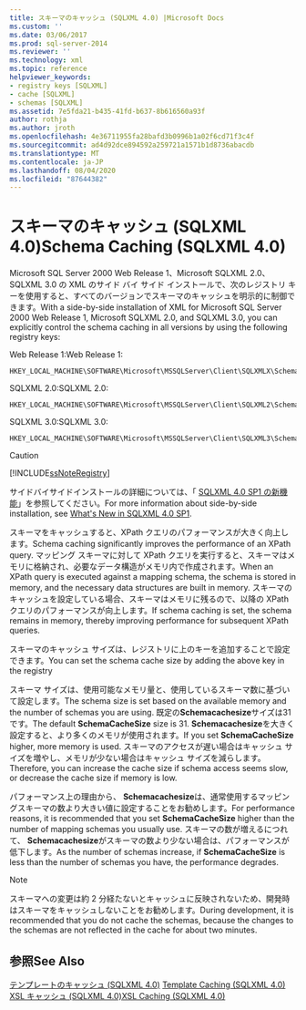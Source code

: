 ```yaml
---
title: スキーマのキャッシュ (SQLXML 4.0) |Microsoft Docs
ms.custom: ''
ms.date: 03/06/2017
ms.prod: sql-server-2014
ms.reviewer: ''
ms.technology: xml
ms.topic: reference
helpviewer_keywords:
- registry keys [SQLXML]
- cache [SQLXML]
- schemas [SQLXML]
ms.assetid: 7e5fda21-b435-41fd-b637-8b616560a93f
author: rothja
ms.author: jroth
ms.openlocfilehash: 4e36711955fa28bafd3b0996b1a02f6cd71f3c4f
ms.sourcegitcommit: ad4d92dce894592a259721a1571b1d8736abacdb
ms.translationtype: MT
ms.contentlocale: ja-JP
ms.lasthandoff: 08/04/2020
ms.locfileid: "87644382"
---
```

# <a name="schema-caching-sqlxml-40"></a><span data-ttu-id="61962-102">スキーマのキャッシュ (SQLXML 4.0)</span><span class="sxs-lookup"><span data-stu-id="61962-102">Schema Caching (SQLXML 4.0)</span></span>
  <span data-ttu-id="61962-103">Microsoft SQL Server 2000 Web Release 1、Microsoft SQLXML 2.0、SQLXML 3.0 の XML のサイド バイ サイド インストールで、次のレジストリ キーを使用すると、すべてのバージョンでスキーマのキャッシュを明示的に制御できます。</span><span class="sxs-lookup"><span data-stu-id="61962-103">With a side-by-side installation of XML for Microsoft SQL Server 2000 Web Release 1, Microsoft SQLXML 2.0, and SQLXML 3.0, you can explicitly control the schema caching in all versions by using the following registry keys:</span></span>  
  
 <span data-ttu-id="61962-104">Web Release 1:</span><span class="sxs-lookup"><span data-stu-id="61962-104">Web Release 1:</span></span>  
  
```  
HKEY_LOCAL_MACHINE\SOFTWARE\Microsoft\MSSQLServer\Client\SQLXMLX\SchemaCacheSize  
```  
  
 <span data-ttu-id="61962-105">SQLXML 2.0:</span><span class="sxs-lookup"><span data-stu-id="61962-105">SQLXML 2.0:</span></span>  
  
```  
HKEY_LOCAL_MACHINE\SOFTWARE\Microsoft\MSSQLServer\Client\SQLXML2\SchemaCacheSize  
```  
  
 <span data-ttu-id="61962-106">SQLXML 3.0:</span><span class="sxs-lookup"><span data-stu-id="61962-106">SQLXML 3.0:</span></span>  
  
```  
HKEY_LOCAL_MACHINE\SOFTWARE\Microsoft\MSSQLServer\Client\SQLXML3\SchemaCacheSize  
```  
  
> [!CAUTION]  
>  [!INCLUDE[ssNoteRegistry](../../../includes/ssnoteregistry-md.md)]  
  
 <span data-ttu-id="61962-107">サイドバイサイドインストールの詳細については、「 [SQLXML 4.0 SP1 の新機能](../../sqlxml/what-s-new-in-sqlxml-4-0-sp1.md)」を参照してください。</span><span class="sxs-lookup"><span data-stu-id="61962-107">For more information about side-by-side installation, see [What's New in SQLXML 4.0 SP1](../../sqlxml/what-s-new-in-sqlxml-4-0-sp1.md).</span></span>  
  
 <span data-ttu-id="61962-108">スキーマをキャッシュすると、XPath クエリのパフォーマンスが大きく向上します。</span><span class="sxs-lookup"><span data-stu-id="61962-108">Schema caching significantly improves the performance of an XPath query.</span></span> <span data-ttu-id="61962-109">マッピング スキーマに対して XPath クエリを実行すると、スキーマはメモリに格納され、必要なデータ構造がメモリ内で作成されます。</span><span class="sxs-lookup"><span data-stu-id="61962-109">When an XPath query is executed against a mapping schema, the schema is stored in memory, and the necessary data structures are built in memory.</span></span> <span data-ttu-id="61962-110">スキーマのキャッシュを設定している場合、スキーマはメモリに残るので、以降の XPath クエリのパフォーマンスが向上します。</span><span class="sxs-lookup"><span data-stu-id="61962-110">If schema caching is set, the schema remains in memory, thereby improving performance for subsequent XPath queries.</span></span>  
  
 <span data-ttu-id="61962-111">スキーマのキャッシュ サイズは、レジストリに上のキーを追加することで設定できます。</span><span class="sxs-lookup"><span data-stu-id="61962-111">You can set the schema cache size by adding the above key in the registry</span></span>  
  
 <span data-ttu-id="61962-112">スキーマ サイズは、使用可能なメモリ量と、使用しているスキーマ数に基づいて設定します。</span><span class="sxs-lookup"><span data-stu-id="61962-112">The schema size is set based on the available memory and the number of schemas you are using.</span></span> <span data-ttu-id="61962-113">既定の**Schemacachesize**サイズは31です。</span><span class="sxs-lookup"><span data-stu-id="61962-113">The default **SchemaCacheSize** size is 31.</span></span> <span data-ttu-id="61962-114">**Schemacachesize**を大きく設定すると、より多くのメモリが使用されます。</span><span class="sxs-lookup"><span data-stu-id="61962-114">If you set **SchemaCacheSize** higher, more memory is used.</span></span> <span data-ttu-id="61962-115">スキーマのアクセスが遅い場合はキャッシュ サイズを増やし、メモリが少ない場合はキャッシュ サイズを減らします。</span><span class="sxs-lookup"><span data-stu-id="61962-115">Therefore, you can increase the cache size if schema access seems slow, or decrease the cache size if memory is low.</span></span>  
  
 <span data-ttu-id="61962-116">パフォーマンス上の理由から、 **Schemacachesize**は、通常使用するマッピングスキーマの数より大きい値に設定することをお勧めします。</span><span class="sxs-lookup"><span data-stu-id="61962-116">For performance reasons, it is recommended that you set **SchemaCacheSize** higher than the number of mapping schemas you usually use.</span></span> <span data-ttu-id="61962-117">スキーマの数が増えるにつれて、 **Schemacachesize**がスキーマの数より少ない場合は、パフォーマンスが低下します。</span><span class="sxs-lookup"><span data-stu-id="61962-117">As the number of schemas increase, if **SchemaCacheSize** is less than the number of schemas you have, the performance degrades.</span></span>  
  
> [!NOTE]  
>  <span data-ttu-id="61962-118">スキーマへの変更は約 2 分経たないとキャッシュに反映されないため、開発時はスキーマをキャッシュしないことをお勧めします。</span><span class="sxs-lookup"><span data-stu-id="61962-118">During development, it is recommended that you do not cache the schemas, because the changes to the schemas are not reflected in the cache for about two minutes.</span></span>  
  
## <a name="see-also"></a><span data-ttu-id="61962-119">参照</span><span class="sxs-lookup"><span data-stu-id="61962-119">See Also</span></span>  
 <span data-ttu-id="61962-120">[テンプレートのキャッシュ &#40;SQLXML 4.0&#41;](template-caching-sqlxml-4-0.md) </span><span class="sxs-lookup"><span data-stu-id="61962-120">[Template Caching &#40;SQLXML 4.0&#41;](template-caching-sqlxml-4-0.md) </span></span>  
 [<span data-ttu-id="61962-121">XSL キャッシュ &#40;SQLXML 4.0&#41;</span><span class="sxs-lookup"><span data-stu-id="61962-121">XSL Caching &#40;SQLXML 4.0&#41;</span></span>](xsl-caching-sqlxml-4-0.md)  
  
  

